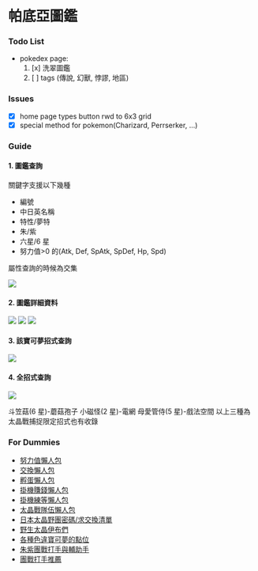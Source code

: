 # 帕底亞圖鑑

### Todo List

- pokedex page:
  1. [x] 洗翠圖鑑
  2. [ ] tags (傳說, 幻獸, 悖謬, 地區)

### Issues

- [x] home page types button rwd to 6x3 grid
- [x] special method for pokemon(Charizard, Perrserker, ...)

### Guide

#### 1. 圖鑑查詢

關鍵字支援以下幾種

- 編號
- 中日英名稱
- 特性/夢特
- 朱/紫
- 六星/6 星
- 努力值>0 的(Atk, Def, SpAtk, SpDef, Hp, Spd)

屬性查詢的時候為交集

![](doc/introduce/%E6%8A%95%E5%BD%B1%E7%89%871.png)

#### 2. 圖鑑詳細資料

![](doc/introduce/%E6%8A%95%E5%BD%B1%E7%89%872.png)
![](doc/introduce/%E6%8A%95%E5%BD%B1%E7%89%873.png)
![](doc/introduce/%E6%8A%95%E5%BD%B1%E7%89%874.png)

#### 3. 該寶可夢招式查詢

![](doc/introduce/%E6%8A%95%E5%BD%B1%E7%89%875.png)

#### 4. 全招式查詢

![](doc/introduce/%E6%8A%95%E5%BD%B1%E7%89%876.png)

斗笠菇(6 星)-蘑菇孢子
小磁怪(2 星)-電網
母愛管侍(5 星)-戲法空間
以上三種為太晶戰捕捉限定招式也有收錄

### For Dummies

- [努力值懶人包](https://forum.gamer.com.tw/C.php?bsn=1647&snA=119065)
- [交換懶人包](https://forum.gamer.com.tw/C.php?bsn=1647&snA=119388)
- [孵蛋懶人包](https://forum.gamer.com.tw/C.php?bsn=1647&snA=120138)
- [掛機賺錢懶人包](https://youtu.be/p1rneSpX98g)
- [掛機練等懶人包](https://youtu.be/sp9LKOJuK58)
- [太晶戰隊伍懶人包](https://forum.gamer.com.tw/C.php?bsn=1647&snA=120345)
- [日本太晶野團密碼/求交換清單](https://gamewith.jp/pokemon-sv/article/show/375234)
- [野生太晶伊布們](https://youtu.be/fX0uqTbQVxw)
- [各種色違寶可夢的點位](https://forum.gamer.com.tw/C.php?bsn=1647&snA=121134)
- [朱紫團戰打手與輔助手](http://www.ptt.cc/bbs/PokeMon/M.1672875869.A.EA9.html)
- [團戰打手推薦](https://forum.gamer.com.tw/C.php?bsn=1647&snA=122237&tnum=6)
